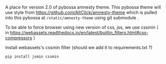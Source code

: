 A place for version 2.0 of pybossa amnesty theme. This pybossa theme will use style from https://github.com/AltClick/amnesty-theme which is pulled into this pybossa at `/static/amnesty-theme` using git submodule .


To be able to force browser using new version of css, jss, we use cssmin ( in https://webassets.readthedocs.io/en/latest/builtin_filters.html#css-compressors )

Install webassets's cssmin filter (should we add it to requirements.txt ?)
```
pip install jsmin cssmin
```